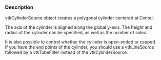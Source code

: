 ### Description

vtkCylinderSource object creates a polygonal cylinder centered at Center.

The axis of the cylinder is aligned along the global y-axis. The height and radius of the cylinder can be specified, as well as the number of sides. 

It is also possible to control whether the cylinder is open-ended or capped. If you have the end points of the cylinder, you should use a vtkLineSource followed by a vtkTubeFilter instead of the vtkCylinderSource.
